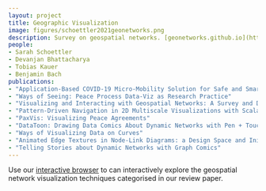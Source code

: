 ```yaml
---
layout: project
title: Geographic Visualization
image: figures/schoettler2021geonetworks.png
description: Survey on geospatial networks. [geonetworks.github.io](https://geonetworks.github.io).
people:
- Sarah Schoettler 
- Devanjan Bhattacharya
- Tobias Kauer
- Benjamin Bach
publications:
- "Application-Based COVID-19 Micro-Mobility Solution for Safe and Smart Navigation in Pandemics"
- "Ways of Seeing: Peace Process Data-Viz as Research Practice"
- "Visualizing and Interacting with Geospatial Networks: A Survey and Design Space"
- "Pattern-Driven Navigation in 2D Multiscale Visualizations with Scalable Insets"
- "PaxVis: Visualizing Peace Agreements"
- "DataToon: Drawing Data Comics About Dynamic Networks with Pen + Touch Interaction"
- "Ways of Visualizing Data on Curves"
- "Animated Edge Textures in Node-Link Diagrams: a Design Space and Initial Evaluation"
- "Telling Stories about Dynamic Networks with Graph Comics"
---
```



Use our [interactive browser](https://geonetworks.github.io/) to can interactively explore the geospatial network visualization techniques categorised in our review paper.
